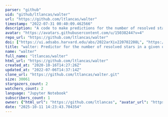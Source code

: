 ```yaml
---
parser: "github"
uid: "github/ltlancas/walter"
url: "https://github.com/ltlancas/walter"
timestamp: "2022-07-31 00:40:09.462566"
description: "A code to make predictions for the number of resolved stars in a given observation with the future Nancy Grace Roman Space Telescope (RST)"
avatar: "https://avatars.githubusercontent.com/u/15038244?v=4"
repo_url: "https://github.com/ltlancas/walter"
doi: ["https://ui.adsabs.harvard.edu/abs/2022arXiv220702208L", "https://ui.adsabs.harvard.edu/abs/2022ascl.soft07019L/abstract"]
title: "walter: Predictor for the number of resolved stars in a given observation from RST"
name: "walter"
full_name: "ltlancas/walter"
html_url: "https://github.com/ltlancas/walter"
created_at: "2020-10-16T14:27:26Z"
updated_at: "2022-07-06T14:37:14Z"
clone_url: "https://github.com/ltlancas/walter.git"
size: 30061
stargazers_count: 2
watchers_count: 2
language: "Jupyter Notebook"
subscribers_count: 1
owner: {"html_url": "https://github.com/ltlancas", "avatar_url": "https://avatars.githubusercontent.com/u/15038244?v=4", "login": "ltlancas", "type": "User"}
date: "2025-10-11 14:23:43.704354"
---
```


